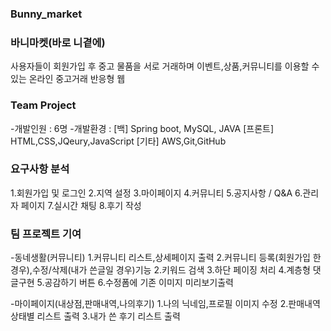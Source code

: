 ### Bunny_market

### 바니마켓(바로 니곁에)
사용자들이 회원가입 후 중고 물품을 서로 거래하며 이벤트,상품,커뮤니티를 이용할 수 있는 온라인 중고거래 반응형 웹

### Team Project 
-개발인원 : 6명
-개발환경 : 
	[백]
	Spring boot, MySQL, JAVA
	[프론트]
	HTML,CSS,JQeury,JavaScript
	[기타]
	AWS,Git,GitHub

### 요구사항 분석
1.회원가입 및 로그인
2.지역 설정
3.마이페이지
4.커뮤니티
5.공지사항 / Q&A
6.관리자 페이지
7.실시간 채팅
8.후기 작성

### 팀 프로젝트 기여
-동네생활(커뮤니티)
1.커뮤니티 리스트,상세페이지 출력
2.커뮤니티 등록(회원가입 한 경우),수정/삭제(내가 쓴글일 경우)기능
2.키워드 검색
3.하단 페이징 처리
4.계층형 댓글구현
5.공감하기 버튼
6.수정폼에 기존 이미지 미리보기출력

-마이페이지(내상점,판매내역,나의후기)
1.나의 닉네임,프로필 이미지 수정
2.판매내역 상태별 리스트 출력
3.내가 쓴 후기 리스트 출력
